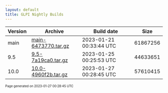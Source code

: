 ```yaml
---
layout: default
title: GLPI Nightly Builds
---
```


Version|Archive|Build date|Size
---|---|---|---
main|[main-6473770.tar.gz](main-6473770.tar.gz)|2023-01-21 00:33:44 UTC|61867256
9.5|[9.5-7a19ca0.tar.gz](9.5-7a19ca0.tar.gz)|2023-01-25 00:25:53 UTC|44633651
10.0|[10.0-4960f2b.tar.gz](10.0-4960f2b.tar.gz)|2023-01-27 00:28:45 UTC|57610415

<font size="1">Page generated on 2023-01-27 00:28:45 UTC</font>
